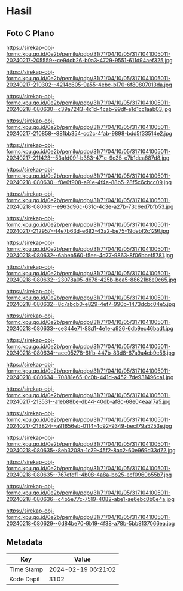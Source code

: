 # Hasil

## Foto C Plano

https://sirekap-obj-formc.kpu.go.id/0e2b/pemilu/pdpr/31/71/04/10/05/3171041005011-20240217-205559--ce9dcb26-b0a3-4729-9551-611d94aef325.jpg

https://sirekap-obj-formc.kpu.go.id/0e2b/pemilu/pdpr/31/71/04/10/05/3171041005011-20240217-210302--4214c605-9a55-4ebc-b170-6f80807013da.jpg

https://sirekap-obj-formc.kpu.go.id/0e2b/pemilu/pdpr/31/71/04/10/05/3171041005011-20240218-080630--c39a7243-4c1d-4cab-99df-e1d1cc1aab03.jpg

https://sirekap-obj-formc.kpu.go.id/0e2b/pemilu/pdpr/31/71/04/10/05/3171041005011-20240217-210858--881bb354-cc2c-4fab-9898-bdd5f33514e2.jpg

https://sirekap-obj-formc.kpu.go.id/0e2b/pemilu/pdpr/31/71/04/10/05/3171041005011-20240217-211423--53afd09f-b383-471c-9c35-e7b1dea687d8.jpg

https://sirekap-obj-formc.kpu.go.id/0e2b/pemilu/pdpr/31/71/04/10/05/3171041005011-20240218-080630--f0e6f908-a91e-4f4a-88b5-28f5c6cbcc09.jpg

https://sirekap-obj-formc.kpu.go.id/0e2b/pemilu/pdpr/31/71/04/10/05/3171041005011-20240218-080631--e963d96c-631c-4c3e-a27b-73c6ed7bfb53.jpg

https://sirekap-obj-formc.kpu.go.id/0e2b/pemilu/pdpr/31/71/04/10/05/3171041005011-20240217-212957--f4e7b63d-e692-43a2-be75-19debf2c129f.jpg

https://sirekap-obj-formc.kpu.go.id/0e2b/pemilu/pdpr/31/71/04/10/05/3171041005011-20240218-080632--6abeb560-f5ee-4d77-9863-8f06bbef5781.jpg

https://sirekap-obj-formc.kpu.go.id/0e2b/pemilu/pdpr/31/71/04/10/05/3171041005011-20240218-080632--23078a05-d678-425b-bea5-88621b8e0c65.jpg

https://sirekap-obj-formc.kpu.go.id/0e2b/pemilu/pdpr/31/71/04/10/05/3171041005011-20240218-080632--8c7abcb0-e829-4ef7-990b-1473dcbc04e5.jpg

https://sirekap-obj-formc.kpu.go.id/0e2b/pemilu/pdpr/31/71/04/10/05/3171041005011-20240218-080633--ce344e71-88d1-4e1e-a926-6db9ec46badf.jpg

https://sirekap-obj-formc.kpu.go.id/0e2b/pemilu/pdpr/31/71/04/10/05/3171041005011-20240218-080634--aee05278-6ffb-447b-83d8-67a9a4cb9e56.jpg

https://sirekap-obj-formc.kpu.go.id/0e2b/pemilu/pdpr/31/71/04/10/05/3171041005011-20240218-080634--70881e65-0c0b-441d-a452-7de931496ca1.jpg

https://sirekap-obj-formc.kpu.go.id/0e2b/pemilu/pdpr/31/71/04/10/05/3171041005011-20240217-213531--a1eb88be-db44-40db-af8c-68e04eaa17a5.jpg

https://sirekap-obj-formc.kpu.go.id/0e2b/pemilu/pdpr/31/71/04/10/05/3171041005011-20240217-213824--a91656eb-0114-4c92-9349-becf79a5253e.jpg

https://sirekap-obj-formc.kpu.go.id/0e2b/pemilu/pdpr/31/71/04/10/05/3171041005011-20240218-080635--8eb3208a-1c79-45f2-8ac2-60e969d33d72.jpg

https://sirekap-obj-formc.kpu.go.id/0e2b/pemilu/pdpr/31/71/04/10/05/3171041005011-20240218-080635--767efdf1-4b08-4a8a-bb25-ecf0960b55b7.jpg

https://sirekap-obj-formc.kpu.go.id/0e2b/pemilu/pdpr/31/71/04/10/05/3171041005011-20240218-080636--c4b5e77c-7519-4082-abe1-ae6ebc0b0e4a.jpg

https://sirekap-obj-formc.kpu.go.id/0e2b/pemilu/pdpr/31/71/04/10/05/3171041005011-20240218-080629--6d84be70-9b19-4f38-a78b-5bb8137066ea.jpg


## Metadata

| Key        | Value               |
| ---------- | ------------------- |
| Time Stamp | 2024-02-19 06:21:02 |
| Kode Dapil | 3102                |



